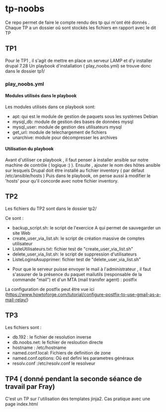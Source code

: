  # tp-noobs
Ce repo permet de faire le compte rendu des tp qui m'ont été donnés .
Chaque TP a un dossier oû sont stockés les fichiers en rapport avec le dit TP

## TP1

Pour le TP1 , il s'agit de mettre en place un serveur LAMP et d'y installer drupal 7.28
Un playbook d'installation ( play_noobs.yml) se trouve donc dans le dossier tp1/

### play_noobs.yml

#### Modules utilisés dans le playbook
Les modules utilisés dans ce playbook sont:
- apt: qui est le module de gestion de paquets sous les systèmes Debian
- mysql_db: module de gestion des bases de données mysql
- mysql_user: module de gestion des utilisateurs mysql
- get_url: module de telechargement de fichiers
- unarchive: module pour décompresser les archives 

#### Utilisation du playbook

Avant d'utiliser ce playbook , il faut penser à installer ansible sur notre machine de contrôle ( logique :) ).
Ensuite , ajouter le nom des hôtes ansible sur lesquels Drupal doit être installé au fichier inventory ( par défaut /etc/ansible/hosts )
Puis  dans le playbook, on pense aussi à modifier le 'hosts' pour qu'il concorde avec notre fichier inventory.


## TP2
Les fichiers du TP2 sont dans le dossier tp2/

Ce sont :

- backup_script.sh: le script de l'exercice A qui permet de sauvegarder un site Web
- create_user_via_list.sh: le script de création massive de comptes utilisateur 
- ListeUtilisateurs.txt: fichier test de "create_user_via_list.sh"
- delete_user_via_list.sh: le script de suppression d'utilisateurs
- ListeLoginsAsupprimer: fichier test de "delete_user_via_list.sh"

* Pour que le serveur puisse envoyer le mail à l'administrateur , il faut s'assurer de la présence du paquet mailutils (responsable de la commande "mail") et d'un MTA (mail transfer agent) : postfix

La configuration de postfix peut être vue ici (https://www.howtoforge.com/tutorial/configure-postfix-to-use-gmail-as-a-mail-relay/)

## TP3

Les fichiers sont :
- db.192 : le fichier de resolution inverse
- db.noobs.net: le fichier de resloution directe
- hostname : /etc/hostname
- named.conf.local: Fichiers de definition de zone
- named.conf.options: Oû est defini les parametres généraux
- resolv.conf :/etc/resolv.conf le resolveur

## TP4 ( donné pendant la seconde séance de travail par Fray)

C'est un TP sur l'utilisation des templates jinja2.
Cas pratique avec une page index.html

